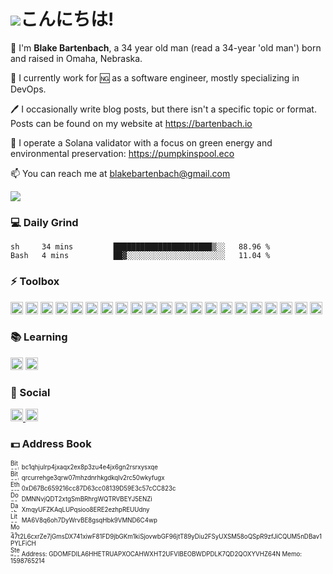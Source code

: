 # ![](https://github.githubassets.com/images/mona-whisper.gif)こんにちは!
👋 I'm **Blake Bartenbach**, a 34 year old man (read a 34-year 'old man') born and raised in Omaha, Nebraska.

🏢 I currently work for 🆖 as a software engineer, mostly specializing in DevOps.

🖊️ I occasionally write blog posts, but there isn't a specific topic or format. Posts can be found on my website at https://bartenbach.io

🌲 I operate a Solana validator with a focus on green energy and environmental preservation: https://pumpkinspool.eco

📫 You can reach me at [blakebartenbach@gmail.com](mailto:blakebartenbach@gmail.com)
<!-- /discord/:serverId img.shields.io has discord links -->
![](https://visitor-badge.glitch.me/badge?page_id=bartenbach.bartenbach)

### 💻 Daily Grind
<!--START_SECTION:waka-->

```text
sh     34 mins         ██████████████████████▒░░   88.96 %
Bash   4 mins          ██▓░░░░░░░░░░░░░░░░░░░░░░   11.04 %
```

<!--END_SECTION:waka-->

### ⚡ Toolbox
<p float="left">
  <img height="20" alt="Ansible" src="https://img.shields.io/badge/Ansible-000000?style=for-the-badge&logo=ansible&logoColor=white"/>
  <img height="20" alt="Java" src="https://img.shields.io/badge/Java-ED8B00?style=for-the-badge&logo=java&logoColor=white"/>
  <img height="20" alt="Arch btw" src="https://img.shields.io/badge/Arch-1793D1?style=for-the-badge&logo=arch-linux&logoColor=white"/>
  <img height="20" alt="CentOS" src="https://img.shields.io/badge/CentOS-262577?style=for-the-badge&logo=CentOS&logoColor=white"/>
  <img height="20" alt="FreeBSD" src="https://img.shields.io/badge/freebsd-AB2B28?style=for-the-badge&logo=freebsd&logoColor=white"/>
  <img height="20" alt="Gentoo" src="https://img.shields.io/badge/Gentoo-54487A?style=for-the-badge&logo=gentoo&logoColor=white"/>
  <img height="20" alt="RHEL" src="https://img.shields.io/badge/RHEL-EE0000?style=for-the-badge&logo=redhat&logoColor=white"/>
  <img height="20" alt="Git" src="https://img.shields.io/badge/git%20-%23F05033.svg?&style=for-the-badge&logo=git&logoColor=white"/>
  <img height="20" alt="MySQL" src="https://img.shields.io/badge/MySQL-005C84?style=for-the-badge&logo=mysql&logoColor=white"/>
  <img height="20" alt="MariaDB" src="https://img.shields.io/badge/MariaDB-003545?style=for-the-badge&logo=mariadb&logoColor=white"/>
  <img height="20" alt="Maven" src="https://img.shields.io/badge/apache_maven-C71A36?style=for-the-badge&logo=apachemaven&logoColor=white"/>
  <img height="20" alt="Docker" src="https://img.shields.io/badge/Docker-2CA5E0?style=for-the-badge&logo=docker&logoColor=white"/>
  <img height="20" alt="Gradle" src="https://img.shields.io/badge/gradle-02303A?style=for-the-badge&logo=gradle&logoColor=white"/>
  <img height="20" alt="JUnit" src="https://img.shields.io/badge/Junit5-25A162?style=for-the-badge&logo=junit5&logoColor=white"/>
  <img height="20" alt="Markdown" src="https://img.shields.io/badge/Markdown-000000?style=for-the-badge&logo=markdown&logoColor=white"/>
  <img height="20" alt="Spring" src="https://img.shields.io/badge/Spring-6DB33F?style=for-the-badge&logo=spring&logoColor=white"/>
  <img height="20" alt="bash" src="https://img.shields.io/badge/GNU%20Bash-4EAA25?style=for-the-badge&logo=GNU%20Bash&logoColor=white"/>
  <img height="20" alt="Vim" src="https://img.shields.io/badge/VIM-%2311AB00.svg?&style=for-the-badge&logo=vim&logoColor=white"/>
  <img height="20" alt="Go" src="https://img.shields.io/badge/Go-00ADD8?style=for-the-badge&logo=go&logoColor=white"/>
  <img height="20" alt="HTML5" src="https://img.shields.io/badge/HTML5-E34F26?style=for-the-badge&logo=html5&logoColor=white"/>
  <img height="20" alt="Python" src="https://img.shields.io/badge/Python-FFD43B?style=for-the-badge&logo=python&logoColor=blue"/>
</p>

### 📚 Learning
<p float="left">
  <img height="20" alt="Rust" src="https://img.shields.io/badge/Rust-black?style=for-the-badge&logo=rust&logoColor=#E57324"/>
  <img height="20" alt="Haskell" src="https://img.shields.io/badge/Haskell-5D4F85?style=for-the-badge&logo=haskell&logoColor=white"/>
</p>

### 💬 Social
<p float="left">
  <a href="https://linkedin.com/in/blakebartenbach">
  <img height="20" alt="LinkedIn" src="https://img.shields.io/badge/linkedin%20-%230077B5.svg?&style=for-the-badge&logo=linkedin&logoColor=white"/>
  </a>
  <a href="https://leetcode.com/bartenbach">
    <img height="20" alt="Leetcode" src="https://img.shields.io/badge/-LeetCode-FFA116?style=for-the-badge&logo=LeetCode&logoColor=black"/>
  </a>
</p>

### 💵 Address Book
<p float="left">
  <sup><sub>
    <img height="15" alt="Bitcoin" src="https://img.shields.io/badge/Bitcoin-000000?style=for-the-badge&logo=bitcoin&logoColor=white"/>
    bc1qhjulrp4jxaqx2ex8p3zu4e4jx6gn2rsrxysxqe<br/>
    <img height="15" alt="Bitcoin Cash" src="https://img.shields.io/badge/Bitcoin%20Cash-0AC18E?style=for-the-badge&logo=Bitcoin%20Cash&logoColor=white"/>
    qrcurrehge3qrw07mhzdnrhkgdkqlv2rc50wkyfugx<br/>
    <img height="15" alt="Ethereum" src="https://img.shields.io/badge/Ethereum-3C3C3D?style=for-the-badge&logo=Ethereum&logoColor=white"/>
    0xD67Bc659216cc87D63cc08139D59E3c57cCC823c<br/>
    <img height="15" alt="Dogecoin" src="https://img.shields.io/badge/dogecoin-C2A633?style=for-the-badge&logo=dogecoin&logoColor=white"/>
    DMNNvjQDT2xtgSmBRhrgWQTRVBEYJ5ENZi<br/>
    <img height="15" alt="Dash" src="https://img.shields.io/badge/dash-008DE4?style=for-the-badge&logo=dash&logoColor=white"/>
    XmqyUFZKAqLUPqsioo8ERE2ezhpREUUdny<br/>
    <img height="15" alt="Litecoin" src="https://img.shields.io/badge/Litecoin-A6A9AA?style=for-the-badge&logo=Litecoin&logoColor=white"/>
    MA6V8q6oh7DyWrvBE8gsqHbk9VMND6C4wp<br/>
    <img height="15" alt="Monero" src="https://img.shields.io/badge/monero-FF6600?style=for-the-badge&logo=monero&logoColor=white"/>
    47t2L6cxrZe7jGmsDX741xiwF81FD9jbGKm1kiSjovwbGF96jtT89yDiu2FSyUXSM58oQSpR9zfJiCQUM5nDBav1PYLFiCH<br/>
    <img height="15" alt="Stellar" src="https://img.shields.io/badge/Stellar-090020?style=for-the-badge&logo=stellar&logoColor=white"/>
    Address: GDOMFDILA6HHETRUAPXOCAHWXHT2UFVIBEOBWDPDLK7QD2QOXYVHZ64N Memo: 1598765214<br/>
    </sub></sup>
</p>

<!--
**bartenbach/bartenbach** is a ✨ _special_ ✨ repository because its `README.md` (this file) appears on your GitHub profile.

Here are some ideas to get you started:

- 🔭 I’m currently working on ...
- 🌱 I’m currently learning ...
- 👯 I’m looking to collaborate on ...
- 🤔 I’m looking for help with ...
- 💬 Ask me about ...
- 📫 How to reach me: ...
- 😄 Pronouns: ...
- ⚡ Fun fact: ...
-->
